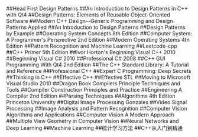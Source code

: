 ##Head First Design Patterns
##An Introduction to Design Patterns in C++ with Qt4
##Design Patterns: Elements of Reusable Object-Oriented Software
##Modern C++ Design--Generic Programming and Design Patterns Applied
##An Introduction to Design Patterns
##Design Patterns by Example
##Operating System Concepts 8th Edition
##Computer System: A Programmer's Perspective 2nd Edition
##Modern Operating Systems 4th Edition
##Pattern Recognition and Machine Learning
##Leetcode-cpp
##C++ Primer 5th Edition
##Ivor Horton's Beginning Visual C++ 2010
##Beginning Visual C# 2010
##Professional C# 2008
##C++ GUI Programming With Qt4 2nd Edition
##The C++ Standard Library: A Tutorial and Reference
##Professional C++
##Expert C Programming: Deep Secrets
##Thinking in C++
##Effective C++
##Effective STL
##Moving to Microsoft Visual Studio 2010
##Dragon Book Compilers Principle Techniques and Tools
##Compiler Construction Principles and Practice
##Engineering A Compiler 2nd Edition
##Parsing Techniques
##Algorithms 4th Edition Princeton University
##Digital Image Processing Gonzales
##Video Signal Processing
##Image Analysis and Pattern Recognition
##Computer Vision Algorithms and Applications
##Computer Vision A Modern Approach
##Multiple View Geometry in Computer Vision
##Neural Networks and Deep Learning
##Machine Learning
##统计学习方法
##C++从入门到精通

